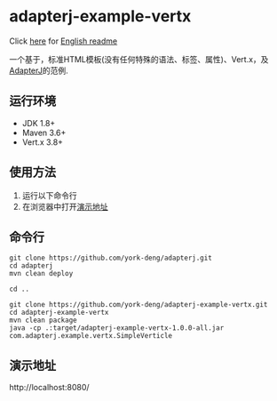 # adapterj-example-vertx

Click [here](https://github.com/york-deng/adapterj-example-verxt/blob/master/README.md) for [English readme](https://github.com/york-deng/adapterj-example-verxt/blob/master/README.md)

一个基于，标准HTML模板(没有任何特殊的语法、标签、属性)、Vert.x，及[AdapterJ](https://github.com/york-deng/adapterj)的范例. 

## 运行环境
* JDK 1.8+
* Maven 3.6+
* Vert.x 3.8+

## 使用方法 
1. 运行以下命令行   
2. 在浏览器中打开[演示地址](http://localhost:8080/)   

## 命令行
```
git clone https://github.com/york-deng/adapterj.git
cd adapterj
mvn clean deploy

cd ..

git clone https://github.com/york-deng/adapterj-example-vertx.git
cd adapterj-example-vertx
mvn clean package   
java -cp .:target/adapterj-example-vertx-1.0.0-all.jar com.adapterj.example.vertx.SimpleVerticle 
```

## 演示地址
http://localhost:8080/
